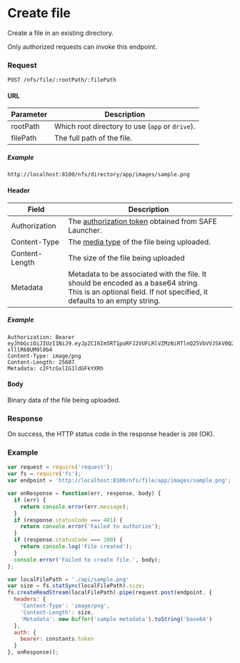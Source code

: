 # Create file

Create a file in an existing directory.

Only authorized requests can invoke this endpoint.

### Request

```
POST /nfs/file/:rootPath/:filePath
```

#### URL

| Parameter | Description |
| --- | --- |
| rootPath | Which root directory to use (`app` or `drive`). |
| filePath | The full path of the file. |

##### Example

```
http://localhost:8100/nfs/directory/app/images/sample.png
```

#### Header

| Field | Description |
| --- | --- |
| Authorization | The [authorization token](/auth) obtained from SAFE Launcher. |
| Content-Type | The [media type](https://www.iana.org/assignments/media-types/media-types.xhtml) of the file being uploaded. |
| Content-Length | The size of the file being uploaded |
| Metadata | Metadata to be associated with the file. It should be encoded as a base64 string.<br>This is an optional field. If not specified, it defaults to an empty string. |

##### Example

```
Authorization: Bearer eyJhbGciOiJIUzI1NiJ9.eyJpZCI6Im5RT1poRFJ2VUFLRlVZMzNiRTlnQ25VbVVJSkV0Q2lmYk4zYjE1dXZ2TlU9In0.OTKcHQ9VUKYzBXH_MqeWR4UcHFJV-xlllR68UM9l0b4
Content-Type: image/png
Content-Length: 25607
Metadata: c2FtcGxlIG1ldGFkYXRh
```

#### Body

Binary data of the file being uploaded.

### Response

On success, the HTTP status code in the response header is `200` (OK).

### Example

```js
var request = require('request');
var fs = require('fs');
var endpoint = 'http://localhost:8100/nfs/file/app/images/sample.png';

var onResponse = function(err, response, body) {
  if (err) {
    return console.error(err.message);
  }
  if (response.statusCode === 401) {
    return console.error('Failed to authorize');
  }
  if (response.statusCode === 200) {
    return console.log('File created');
  }
  console.error('Failed to create file.', body);
};

var localFilePath = './api/sample.png'
var size = fs.statSync(localFilePath).size;
fs.createReadStream(localFilePath).pipe(request.post(endpoint, {
  headers: {
    'Content-Type': 'image/png',
    'Content-Length': size,
    'Metadata': new Buffer('sample metadata').toString('base64')
  },
  auth: {
    bearer: constants.token
  }
}, onResponse));
```
